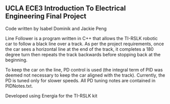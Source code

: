 UCLA ECE3 Introduction To Electrical Engineering Final Project
--------------------------------------------------------------
Code written by Isabel Dominik and Jackie Peng

Line Follower is a program written in C++ that allows the TI-RSLK robotic car to follow a black line over a track. As per the project requirements, once the car sees a horizontal line at the end of the track, it completes a 180 degree turn then repeats the track backwards before stopping back at the beginning.

To keep the car on the line, PD control is used (the integral term of PID was deemed not necessary to keep the car aligned with the track). Currently, the PD is tuned only for slower speeds. All PD tuning notes are contained in PIDNotes.txt.

Developed using Energia for the TI-RSLK kit
